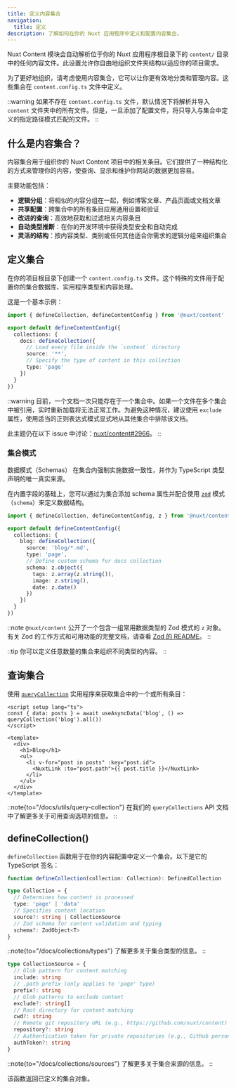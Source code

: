 ```yaml
---
title: 定义内容集合
navigation:
  title: 定义
description: 了解如何在你的 Nuxt 应用程序中定义和配置内容集合。
---
```


Nuxt Content 模块会自动解析位于你的 Nuxt 应用程序根目录下的 `content/` 目录中的任何内容文件。此设置允许你自由地组织文件夹结构以适应你的项目需求。

为了更好地组织，请考虑使用内容集合，它可以让你更有效地分类和管理内容。这些集合在 `content.config.ts` 文件中定义。

::warning
如果不存在 `content.config.ts` 文件，默认情况下将解析并导入 `content` 文件夹中的所有文件。但是，一旦添加了配置文件，将只导入与集合中定义的指定路径模式匹配的文件。
::

## 什么是内容集合？

内容集合用于组织你的 Nuxt Content 项目中的相关条目。它们提供了一种结构化的方式来管理你的内容，使查询、显示和维护你网站的数据更加容易。

主要功能包括：

- **逻辑分组**：将相似的内容分组在一起，例如博客文章、产品页面或文档文章
- **共享配置**：跨集合中的所有条目应用通用设置和验证
- **改进的查询**：高效地获取和过滤相关内容条目
- **自动类型推断**：在你的开发环境中获得类型安全和自动完成
- **灵活的结构**：按内容类型、类别或任何其他适合你需求的逻辑分组来组织集合

## 定义集合

在你的项目根目录下创建一个 `content.config.ts` 文件。这个特殊的文件用于配置你的集合数据库、实用程序类型和内容处理。

这是一个基本示例：

```ts [content.config.ts]
import { defineCollection, defineContentConfig } from '@nuxt/content'

export default defineContentConfig({
  collections: {
    docs: defineCollection({
      // Load every file inside the `content` directory
      source: '**',
      // Specify the type of content in this collection
      type: 'page'
    })
  }
})
```

::warning
目前，一个文档一次只能存在于一个集合中。如果一个文件在多个集合中被引用，实时重新加载将无法正常工作。为避免这种情况，建议使用 `exclude` 属性，使用适当的正则表达式模式显式地从其他集合中排除该文档。

此主题仍在以下 issue 中讨论：[nuxt/content#2966](https://github.com/nuxt/content/issues/2966)。
::

### 集合模式

数据模式（Schemas） 在集合内强制实施数据一致性，并作为 TypeScript 类型声明的唯一真实来源。

在内置字段的基础上，您可以通过为集合添加 schema 属性并配合使用 [`zod`](https://zod.dev) 模式（`schema`）来定义数据结构。

```ts [content.config.ts]
import { defineCollection, defineContentConfig, z } from '@nuxt/content'

export default defineContentConfig({
  collections: {
    blog: defineCollection({
      source: 'blog/*.md',
      type: 'page',
      // Define custom schema for docs collection
      schema: z.object({
        tags: z.array(z.string()),
        image: z.string(),
        date: z.date()
      })
    })
  }
})
```

::note
`@nuxt/content` 公开了一个包含一组常用数据类型的 Zod 模式的 `z` 对象。有关 Zod 的工作方式和可用功能的完整文档，请查看 [Zod 的 README](https://github.com/colinhacks/zod)。
::

::tip
你可以定义任意数量的集合来组织不同类型的内容。
::

## 查询集合

使用 [`queryCollection`](/docs/utils/query-collection) 实用程序来获取集合中的一个或所有条目：

```vue [pages/blog.vue]
<script setup lang="ts">
const { data: posts } = await useAsyncData('blog', () => queryCollection('blog').all())
</script>

<template>
  <div>
    <h1>Blog</h1>
    <ul>
      <li v-for="post in posts" :key="post.id">
        <NuxtLink :to="post.path">{{ post.title }}</NuxtLink>
      </li>
    </ul>
  </div>
</template>
```

::note{to="/docs/utils/query-collection"}
在我们的 `queryCollections` API 文档中了解更多关于可用查询选项的信息。
::

## defineCollection()

`defineCollection` 函数用于在你的内容配置中定义一个集合。以下是它的 TypeScript 签名：

```ts
function defineCollection(collection: Collection): DefinedCollection

type Collection = {
  // Determines how content is processed
  type: 'page' | 'data'
  // Specifies content location
  source?: string | CollectionSource
  // Zod schema for content validation and typing
  schema?: ZodObject<T>
}
```

::note{to="/docs/collections/types"}
了解更多关于集合类型的信息。
::

```ts
type CollectionSource = {
  // Glob pattern for content matching
  include: string
  // .path prefix (only applies to 'page' type)
  prefix?: string
  // Glob patterns to exclude content
  exclude?: string[]
  // Root directory for content matching
  cwd?: string
  // Remote git repository URL (e.g., https://github.com/nuxt/content)
  repository?: string
  // Authentication token for private repositories (e.g., GitHub personal access token)
  authToken?: string
}
```

::note{to="/docs/collections/sources"}
了解更多关于集合来源的信息。
::

该函数返回已定义的集合对象。

